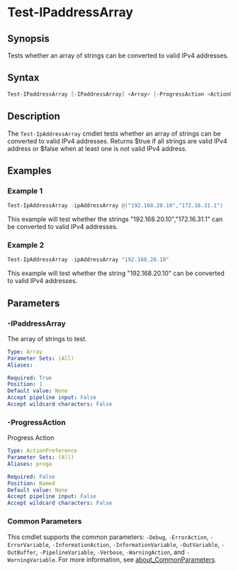 # Test-IPaddressArray

## Synopsis

Tests whether an array of strings can be converted to valid IPv4 addresses.

## Syntax

```powershell
Test-IPaddressArray [-IPaddressArray] <Array> [-ProgressAction <ActionPreference>] [<CommonParameters>]
```

## Description

The `Test-IpAddressArray` cmdlet tests whether an array of strings can be converted to valid IPv4 addresses.
Returns $true if all strings are valid IPv4 address or $false when at least one is not valid IPv4 address.

## Examples

### Example 1

```powershell
Test-IpAddressArray -ipAddressArray @("192.168.20.10","172.16.31.1")
```

This example will test whether the strings "192.168.20.10","172.16.31.1" can be converted to valid IPv4 addresses.

### Example 2

```powershell
Test-IpAddressArray -ipAddressArray "192.168.20.10"
```

This example will test whether the string "192.168.20.10" can be converted to valid IPv4 addresses.

## Parameters

### -IPaddressArray

The array of strings to test.

```yaml
Type: Array
Parameter Sets: (All)
Aliases:

Required: True
Position: 1
Default value: None
Accept pipeline input: False
Accept wildcard characters: False
```

### -ProgressAction

Progress Action

```yaml
Type: ActionPreference
Parameter Sets: (All)
Aliases: proga

Required: False
Position: Named
Default value: None
Accept pipeline input: False
Accept wildcard characters: False
```

### Common Parameters

This cmdlet supports the common parameters: `-Debug`, `-ErrorAction`, `-ErrorVariable`, `-InformationAction`, `-InformationVariable`, `-OutVariable`, `-OutBuffer`, `-PipelineVariable`, `-Verbose`, `-WarningAction`, and `-WarningVariable`. For more information, see [about_CommonParameters](http://go.microsoft.com/fwlink/?LinkID=113216).
